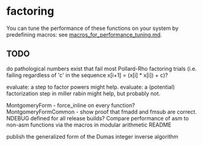 # factoring

You can tune the performance of these functions on your system by predefining macros: see [macros_for_performance_tuning.md](macros_for_performance_tuning.md).

TODO
----

do pathological numbers exist that fail most Pollard-Rho factoring trials (i.e. failing regardless of 'c' in the sequence x[i+1] = (x[i] * x[i]) + c)?

evaluate: a step to factor powers might help.
evaluate: a (potential) factorization step in miller rabin might help, but probably not.

MontgomeryForm - force_inline on every function?
MontgomeryFormCommon - show proof that fmadd and fmsub are correct.
NDEBUG defined for all release builds?
Compare performance of asm to non-asm functions via the macros in modular arithmetic README

publish the generalized form of the Dumas integer inverse algorithm
